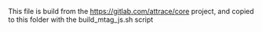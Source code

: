 This file is build from the https://gitlab.com/attrace/core project, and copied to this folder with the build_mtag_js.sh script
	